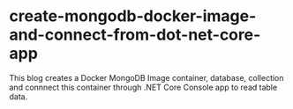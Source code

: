 # create-mongodb-docker-image-and-connect-from-dot-net-core-app
This blog creates a Docker MongoDB Image container, database, collection and connnect this container through .NET Core Console app to read table data.
